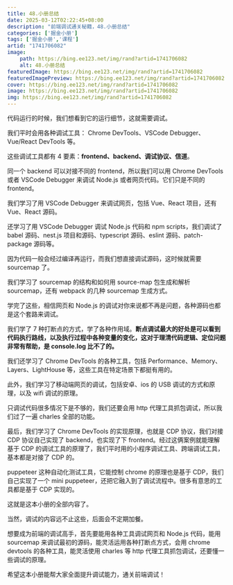 ```yaml
---
title: 48.小册总结
date: 2025-03-12T02:22:45+08:00
description: "前端调试通关秘籍，48.小册总结"
categories: ['掘金小册']
tags: ['掘金小册','课程']
artid: "1741706082"
image:
    path: https://bing.ee123.net/img/rand?artid=1741706082
    alt: 48.小册总结
featuredImage: https://bing.ee123.net/img/rand?artid=1741706082
featuredImagePreview: https://bing.ee123.net/img/rand?artid=1741706082
cover: https://bing.ee123.net/img/rand?artid=1741706082
image: https://bing.ee123.net/img/rand?artid=1741706082
img: https://bing.ee123.net/img/rand?artid=1741706082
---
```


代码运行的时候，我们想看到它的运行细节，这就需要调试。

我们平时会用各种调试工具： Chrome DevTools、VSCode Debugger、Vue/React DevTools 等。

这些调试工具都有 4 要素：**frontend、backend、调试协议、信道**。

同一个 backend 可以对接不同的 frontend，所以我们可以用 Chrome DevTools 或者 VSCode Debugger 来调试 Node.js 或者网页代码。它们只是不同的 frontend。

我们学习了用 VSCode Debugger 来调试网页，包括 Vue、React 项目，还有 Vue、React 源码。

还学习了用 VSCode Debugger 调试 Node.js 代码和 npm scripts，我们调试了 babel 源码、nest.js 项目和源码、typescript 源码、eslint 源码、patch-package 源码等。

因为代码一般会经过编译再运行，而我们想直接调试源码，这时候就需要 sourcemap 了。

我们学习了 sourcemap 的结构和如何用 source-map 包生成和解析 sourcemap，还有 webpack 的几种 sourcemap 生成方式。

学完了这些，相信网页和 Node.js 的调试对你来说都不再是问题，各种源码也都是这个套路来调试。

我们学了 7 种打断点的方式，学了各种作用域。**断点调试最大的好处是可以看到代码执行路线，以及执行过程中各种变量的变化，这对于理清代码逻辑、定位问题非常有帮助，是 console.log 比不了的。**

我们还学习了 Chrome DevTools 的各种工具，包括 Performance、Memory、Layers、LightHouse 等，这些工具在特定场景下都挺有用的。

此外，我们学习了移动端网页的调试，包括安卓、ios 的 USB 调试的方式和原理，以及 wifi 调试的原理。

只调试代码很多情况下是不够的，我们还要会用 http 代理工具抓包调试，所以我们过了一遍 charles 全部的功能。

最后，我们学习了 Chrome DevTools 的实现原理，也就是 CDP 协议，我们对接 CDP 协议自己实现了 backend，也实现了下 frontend。经过这俩案例就能理解基于 CDP 的调试工具的原理了，我们平时用的小程序调试工具、跨端调试工具，基本都是对接了 CDP 的。

puppeteer 这种自动化测试工具，它能控制 chrome 的原理也是基于 CDP，我们自己实现了一个 mini puppeteer，还把它融入到了调试流程中。很多有意思的工具都是基于 CDP 实现的。

这就是这本小册的全部内容了。

当然，调试的内容远不止这些，后面会不定期加餐。

想要成为前端的调试高手，首先要能用各种工具调试网页和 Node.js 代码，能用 sourcemap 来调试最初的源码，能灵活运用各种打断点方式，会用 chrome devtools 的各种工具，能灵活使用 charles 等 http 代理工具抓包调试，还要懂一些调试的原理。

希望这本小册能帮大家全面提升调试能力，通关前端调试！



